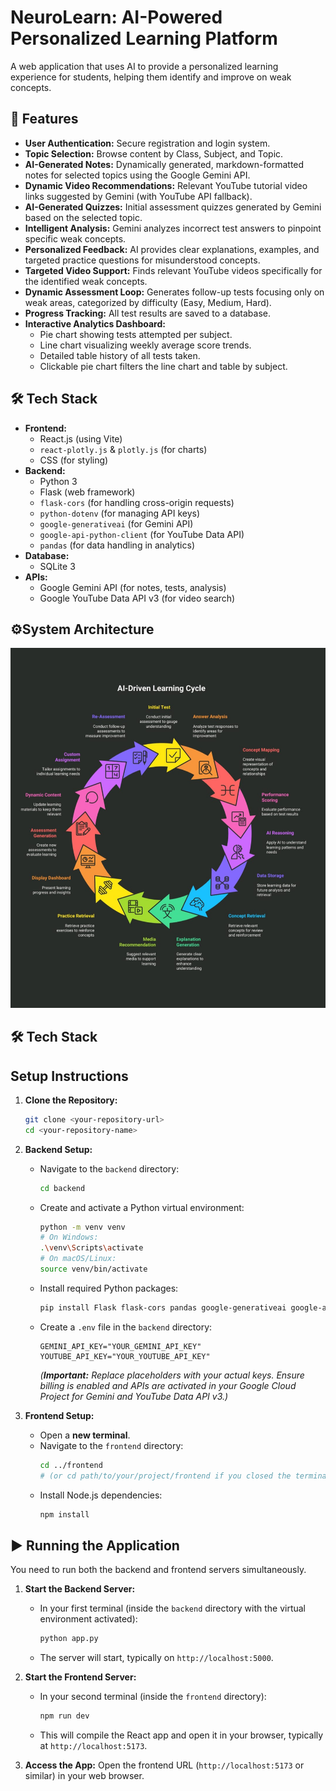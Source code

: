 # NeuroLearn: AI-Powered Personalized Learning Platform

A web application that uses AI to provide a personalized learning experience for students, helping them identify and improve on weak concepts.

## 🚀 Features

* **User Authentication:** Secure registration and login system.
* **Topic Selection:** Browse content by Class, Subject, and Topic.
* **AI-Generated Notes:** Dynamically generated, markdown-formatted notes for selected topics using the Google Gemini API.
* **Dynamic Video Recommendations:** Relevant YouTube tutorial video links suggested by Gemini (with YouTube API fallback).
* **AI-Generated Quizzes:** Initial assessment quizzes generated by Gemini based on the selected topic.
* **Intelligent Analysis:** Gemini analyzes incorrect test answers to pinpoint specific weak concepts.
* **Personalized Feedback:** AI provides clear explanations, examples, and targeted practice questions for misunderstood concepts.
* **Targeted Video Support:** Finds relevant YouTube videos specifically for the identified weak concepts.
* **Dynamic Assessment Loop:** Generates follow-up tests focusing only on weak areas, categorized by difficulty (Easy, Medium, Hard).
* **Progress Tracking:** All test results are saved to a database.
* **Interactive Analytics Dashboard:**
    * Pie chart showing tests attempted per subject.
    * Line chart visualizing weekly average score trends.
    * Detailed table history of all tests taken.
    * Clickable pie chart filters the line chart and table by subject.

## 🛠️ Tech Stack

* **Frontend:**
    * React.js (using Vite)
    * `react-plotly.js` & `plotly.js` (for charts)
    * CSS (for styling)
* **Backend:**
    * Python 3
    * Flask (web framework)
    * `flask-cors` (for handling cross-origin requests)
    * `python-dotenv` (for managing API keys)
    * `google-generativeai` (for Gemini API)
    * `google-api-python-client` (for YouTube Data API)
    * `pandas` (for data handling in analytics)
* **Database:**
    * SQLite 3
* **APIs:**
    * Google Gemini API (for notes, tests, analysis)
    * Google YouTube Data API v3 (for video search)

## ⚙️System Architecture

![App Screenshot](./image.jpeg)


## 🛠️ Tech Stack

##  Setup Instructions

1.  **Clone the Repository:**
    ```bash
    git clone <your-repository-url>
    cd <your-repository-name>
    ```

2.  **Backend Setup:**
    * Navigate to the `backend` directory:
        ```bash
        cd backend
        ```
    * Create and activate a Python virtual environment:
        ```bash
        python -m venv venv
        # On Windows:
        .\venv\Scripts\activate
        # On macOS/Linux:
        source venv/bin/activate
        ```
    * Install required Python packages:
        ```bash
        pip install Flask flask-cors pandas google-generativeai google-api-python-client python-dotenv
        ```
    * Create a `.env` file in the `backend` directory:
        ```env
        GEMINI_API_KEY="YOUR_GEMINI_API_KEY"
        YOUTUBE_API_KEY="YOUR_YOUTUBE_API_KEY"
        ```
        *(**Important:** Replace placeholders with your actual keys. Ensure billing is enabled and APIs are activated in your Google Cloud Project for Gemini and YouTube Data API v3.)*

3.  **Frontend Setup:**
    * Open a **new terminal**.
    * Navigate to the `frontend` directory:
        ```bash
        cd ../frontend 
        # (or cd path/to/your/project/frontend if you closed the terminal)
        ```
    * Install Node.js dependencies:
        ```bash
        npm install
        ```

## ▶️ Running the Application

You need to run both the backend and frontend servers simultaneously.

1.  **Start the Backend Server:**
    * In your first terminal (inside the `backend` directory with the virtual environment activated):
        ```bash
        python app.py
        ```
    * The server will start, typically on `http://localhost:5000`.

2.  **Start the Frontend Server:**
    * In your second terminal (inside the `frontend` directory):
        ```bash
        npm run dev
        ```
    * This will compile the React app and open it in your browser, typically at `http://localhost:5173`.

3.  **Access the App:** Open the frontend URL (`http://localhost:5173` or similar) in your web browser.
